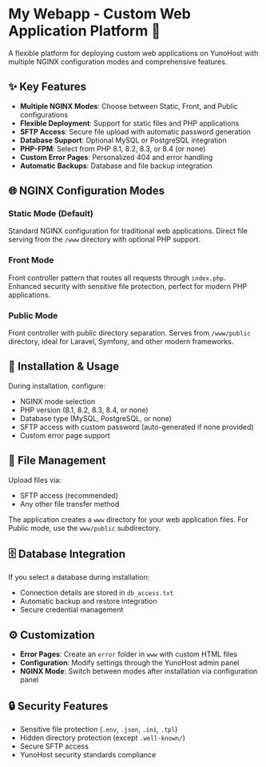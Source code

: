 # My Webapp - Custom Web Application Platform 🚀

A flexible platform for deploying custom web applications on YunoHost with multiple NGINX configuration modes and comprehensive features.

## ✨ Key Features

- **Multiple NGINX Modes**: Choose between Static, Front, and Public configurations
- **Flexible Deployment**: Support for static files and PHP applications  
- **SFTP Access**: Secure file upload with automatic password generation
- **Database Support**: Optional MySQL or PostgreSQL integration
- **PHP-FPM**: Select from PHP 8.1, 8.2, 8.3, or 8.4 (or none)
- **Custom Error Pages**: Personalized 404 and error handling
- **Automatic Backups**: Database and file backup integration

## 🌐 NGINX Configuration Modes

### Static Mode (Default)
Standard NGINX configuration for traditional web applications. Direct file serving from the `/www` directory with optional PHP support.

### Front Mode  
Front controller pattern that routes all requests through `index.php`. Enhanced security with sensitive file protection, perfect for modern PHP applications.

### Public Mode
Front controller with public directory separation. Serves from `/www/public` directory, ideal for Laravel, Symfony, and other modern frameworks.

## 🚀 Installation & Usage

During installation, configure:
- NGINX mode selection
- PHP version (8.1, 8.2, 8.3, 8.4, or none)
- Database type (MySQL, PostgreSQL, or none)
- SFTP access with custom password (auto-generated if none provided)
- Custom error page support

## 📁 File Management

Upload files via:
- SFTP access (recommended)
- Any other file transfer method

The application creates a `www` directory for your web application files. For Public mode, use the `www/public` subdirectory.

## 🗄️ Database Integration

If you select a database during installation:
- Connection details are stored in `db_access.txt`
- Automatic backup and restore integration
- Secure credential management

## ⚙️ Customization

- **Error Pages**: Create an `error` folder in `www` with custom HTML files
- **Configuration**: Modify settings through the YunoHost admin panel
- **NGINX Mode**: Switch between modes after installation via configuration panel

## 🔒 Security Features

- Sensitive file protection (`.env`, `.json`, `.ini`, `.tpl`)
- Hidden directory protection (except `.well-known/`)
- Secure SFTP access
- YunoHost security standards compliance 
